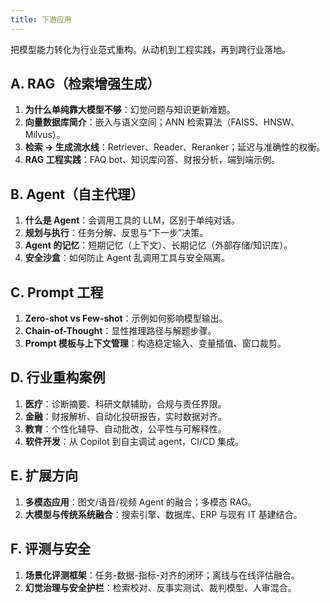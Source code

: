 ```yaml
---
title: 下游应用
---
```


把模型能力转化为行业范式重构。从动机到工程实践，再到跨行业落地。

## A. RAG（检索增强生成）

1. **为什么单纯靠大模型不够**：幻觉问题与知识更新难题。
2. **向量数据库简介**：嵌入与语义空间；ANN 检索算法（FAISS、HNSW、Milvus）。
3. **检索 → 生成流水线**：Retriever、Reader、Reranker；延迟与准确性的权衡。
4. **RAG 工程实践**：FAQ bot、知识库问答、财报分析，端到端示例。

## B. Agent（自主代理）

1. **什么是 Agent**：会调用工具的 LLM，区别于单纯对话。
2. **规划与执行**：任务分解、反思与“下一步”决策。
3. **Agent 的记忆**：短期记忆（上下文）、长期记忆（外部存储/知识库）。
4. **安全沙盒**：如何防止 Agent 乱调用工具与安全隔离。

## C. Prompt 工程

1. **Zero-shot vs Few-shot**：示例如何影响模型输出。
2. **Chain-of-Thought**：显性推理路径与解题步骤。
3. **Prompt 模板与上下文管理**：构造稳定输入、变量插值、窗口裁剪。

## D. 行业重构案例

1. **医疗**：诊断摘要、科研文献辅助，合规与责任界限。
2. **金融**：财报解析、自动化投研报告，实时数据对齐。
3. **教育**：个性化辅导、自动批改，公平性与可解释性。
4. **软件开发**：从 Copilot 到自主调试 agent，CI/CD 集成。

## E. 扩展方向

1. **多模态应用**：图文/语音/视频 Agent 的融合；多模态 RAG。
2. **大模型与传统系统融合**：搜索引擎、数据库、ERP 与现有 IT 基建结合。

## F. 评测与安全

1. **场景化评测框架**：任务-数据-指标-对齐的闭环；离线与在线评估融合。
2. **幻觉治理与安全护栏**：检索校对、反事实测试、裁判模型、人审混合。


